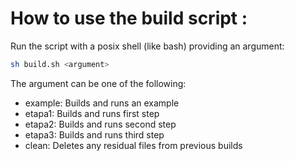 # How to use the build script :
Run the script with a posix shell (like bash) providing an argument:
```sh
sh build.sh <argument>
```

The argument can be one of the following:
- example: Builds and runs an example
- etapa1: Builds and runs first step
- etapa2: Builds and runs second step
- etapa3: Builds and runs third step
- clean: Deletes any residual files from previous builds
